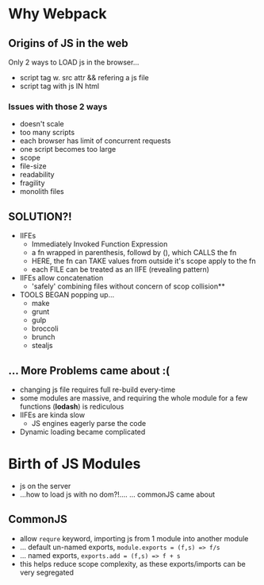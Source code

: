 # Why Webpack

## Origins of JS in the web
Only 2 ways to LOAD js in the browser...
- script tag w. src attr && refering a js file
- script tag with js IN html

### Issues with those 2 ways
- doesn't scale
- too many scripts
- each browser has limit of concurrent requests
- one script becomes too large
- scope
- file-size
- readability
- fragility
- monolith files

## SOLUTION?!
- IIFEs
  - Immediately Invoked Function Expression
  - a fn wrapped in parenthesis, followd by (), which CALLS the fn
  - HERE, the fn can TAKE values from outside it's scope apply to the fn
  - each FILE can be treated as an IIFE (revealing pattern)
- IIFEs allow concatenation
	- 'safely' combining files without concern of scop collision**
- TOOLS BEGAN popping up...
  - make
  - grunt
  - gulp
  - broccoli
  - brunch
  - stealjs

## ... More Problems came about :( 
- changing js file requires full re-build every-time
- some modules are massive, and requiring the whole module for a few functions (**lodash**) is rediculous
- IIFEs are kinda slow
	- JS engines eagerly parse the code
- Dynamic loading became complicated

# Birth of JS Modules
- js on the server
- ...how to load js with no dom?!....
... commonJS came about

## CommonJS
- allow ```requre``` keyword, importing js from 1 module into another module
- ... default un-named exports, ```module.exports = (f,s) => f/s```
- ... named exports, ```exports.add = (f,s) => f + s```
- this helps reduce scope complexity, as these exports/imports can be very segregated
